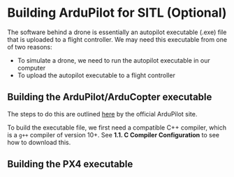 # Building ArduPilot for SITL (Optional)

The software behind a drone is essentially an autopilot executable (.exe) file 
that is uploaded to a flight controller. We may need this executable from one of 
two reasons:  
* To simulate a drone, we need to run the autopilot executable in our computer
* To upload the autopilot executable to a flight controller

## Building the ArduPilot/ArduCopter executable

The steps to do this are outlined [here](https://ardupilot.org/dev/docs/building-setup-linux.html)
by the official ArduPilot site.

To build the executable file, we first need a compatible C++ compiler, which is
a `g++` compiler of version 10+. See **1.1. C Compiler Configuration**  to see
how to download this.

## Building the PX4 executable


